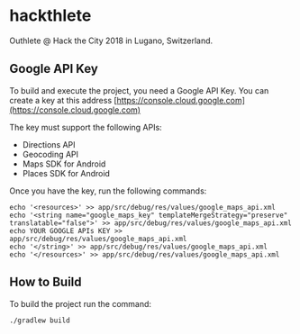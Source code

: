 # hackthlete

Outhlete @ Hack the City 2018 in Lugano, Switzerland.

## Google API Key

To build and execute the project, you need a Google API Key. You can create a key at this address
[https://console.cloud.google.com](https://console.cloud.google.com)

The key must support the following APIs:

* Directions API
* Geocoding API
* Maps SDK for Android
* Places SDK for Android

Once you have the key, run the following commands:
```
echo '<resources>' >> app/src/debug/res/values/google_maps_api.xml
echo '<string name="google_maps_key" templateMergeStrategy="preserve" translatable="false">' >> app/src/debug/res/values/google_maps_api.xml
echo YOUR GOOGLE APIs KEY >> app/src/debug/res/values/google_maps_api.xml
echo '</string>' >> app/src/debug/res/values/google_maps_api.xml
echo '</resources>' >> app/src/debug/res/values/google_maps_api.xml

```

## How to Build

To build the project run the command:
```
./gradlew build
```
